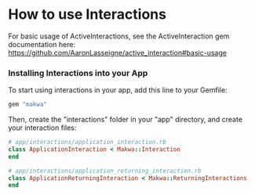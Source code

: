 # How to use Interactions

For basic usage of ActiveInteractions, see the ActiveInteraction gem documentation
here: https://github.com/AaronLasseigne/active_interaction#basic-usage

### Installing Interactions into your App

To start using interactions in your app, add this line to your Gemfile:

```ruby
gem "makwa"
```

Then, create the "interactions" folder in your "app" directory, and create your interaction files:

```ruby
# app/interactions/application_interaction.rb
class ApplicationInteraction < Makwa::Interaction
end

# app/interactions/application_returning_interaction.rb
class ApplicationReturningInteraction < Makwa::ReturningInteractions
end
```


